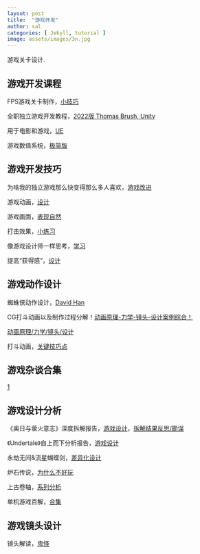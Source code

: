 ```yaml
---
layout: post
title:  "游戏开发"
author: sal
categories: [ Jekyll, tutorial ]
image: assets/images/3n.jpg
---
```

游戏关卡设计.


## 游戏开发课程

FPS游戏关卡制作，[小技巧](https://www.bilibili.com/video/BV1fa4y1y7W8/?spm_id_from=333.999.0.0&vd_source=843d2f88a344d4bca0c6c0456efb4839)

全职独立游戏开发教程，[2022版 Thomas Brush, Unity](https://www.bilibili.com/video/BV16g4y127Tv/?spm_id_from=333.999.0.0&vd_source=843d2f88a344d4bca0c6c0456efb4839)

用于电影和游戏，[UE](https://space.bilibili.com/205136959/channel/collectiondetail?sid=1643404)

游戏数值系统，[极简版](https://www.bilibili.com/video/BV1Ke411S76f/?spm_id_from=333.999.0.0&vd_source=843d2f88a344d4bca0c6c0456efb4839)


## 游戏开发技巧

为啥我的独立游戏那么快变得那么多人喜欢，[游戏改进](https://www.bilibili.com/video/BV1TK4y1i726/?spm_id_from=333.999.0.0&vd_source=843d2f88a344d4bca0c6c0456efb4839)


游戏动画，[设计](https://www.bilibili.com/video/BV1fe411e7D5/?spm_id_from=333.999.0.0&vd_source=843d2f88a344d4bca0c6c0456efb4839)

游戏画面，[表现自然](https://www.bilibili.com/video/BV1f64y1K7GR/?spm_id_from=333.999.0.0&vd_source=843d2f88a344d4bca0c6c0456efb4839)

打击效果，[小练习](https://www.bilibili.com/video/BV1fc411U7TG/?spm_id_from=333.999.0.0&vd_source=843d2f88a344d4bca0c6c0456efb4839)

像游戏设计师一样思考，[学习](https://www.bilibili.com/video/BV1Jw41137NF/?spm_id_from=333.999.0.0&vd_source=843d2f88a344d4bca0c6c0456efb4839)

提高“获得感”，[设计](https://www.bilibili.com/video/BV1Rx4y137ct/?spm_id_from=333.788&vd_source=843d2f88a344d4bca0c6c0456efb4839)



## 游戏动作设计

蜘蛛侠动作设计，[David Han](https://www.bilibili.com/video/BV1vK4y1B7WC/?spm_id_from=333.999.0.0&vd_source=843d2f88a344d4bca0c6c0456efb4839)

CG打斗动画以及制作过程分解！[动画原理-力学-镜头-设计案例综合！](https://www.bilibili.com/video/BV1gQ4y1L768/?spm_id_from=333.999.0.0&vd_source=843d2f88a344d4bca0c6c0456efb4839)

[动画原理/力学/镜头/设计](https://www.bilibili.com/video/BV1NW4y1w7Jx/?spm_id_from=333.788.recommend_more_video.-1&vd_source=843d2f88a344d4bca0c6c0456efb4839)

打斗动画，[关键技巧点](https://www.bilibili.com/video/BV1Cb4y1L7zC/?spm_id_from=333.999.0.0&vd_source=843d2f88a344d4bca0c6c0456efb4839)

## 游戏杂谈合集

[1](https://www.bilibili.com/video/BV1z14y127yz/?spm_id_from=333.999.0.0&vd_source=843d2f88a344d4bca0c6c0456efb4839)


## 游戏设计分析

《奥日与萤火意志》深度拆解报告，[游戏设计](https://www.bilibili.com/video/BV1Ju4y1M7Qt/?spm_id_from=333.999.0.0&vd_source=843d2f88a344d4bca0c6c0456efb4839)，[拆解结果反思/勘误](https://www.bilibili.com/video/BV13c411k7zH/?spm_id_from=333.788&vd_source=843d2f88a344d4bca0c6c0456efb4839)


《Undertale》自上而下分析报告，[游戏设计](https://www.bilibili.com/video/BV1nw41137dY/?spm_id_from=333.999.0.0&vd_source=843d2f88a344d4bca0c6c0456efb4839)


永劫无间&流星蝴蝶剑，[差异化设计](https://www.bilibili.com/video/BV12b4y1G7oF/?spm_id_from=333.788&vd_source=843d2f88a344d4bca0c6c0456efb4839)


炉石传说，[为什么不好玩](https://www.bilibili.com/video/BV1z5411q7Py/?spm_id_from=333.788&vd_source=843d2f88a344d4bca0c6c0456efb4839)

上古卷轴，[系列分析](https://www.bilibili.com/video/BV1aQ4y177u5/?spm_id_from=333.999.0.0&vd_source=843d2f88a344d4bca0c6c0456efb4839)

单机游戏百解，[合集](https://www.bilibili.com/video/BV1Js4y1P7Pb/?spm_id_from=333.999.0.0)


## 游戏镜头设计

镜头解读，[鬼怪](https://www.bilibili.com/video/BV1eu4y1J7w4/?spm_id_from=333.999.0.0&vd_source=843d2f88a344d4bca0c6c0456efb4839)